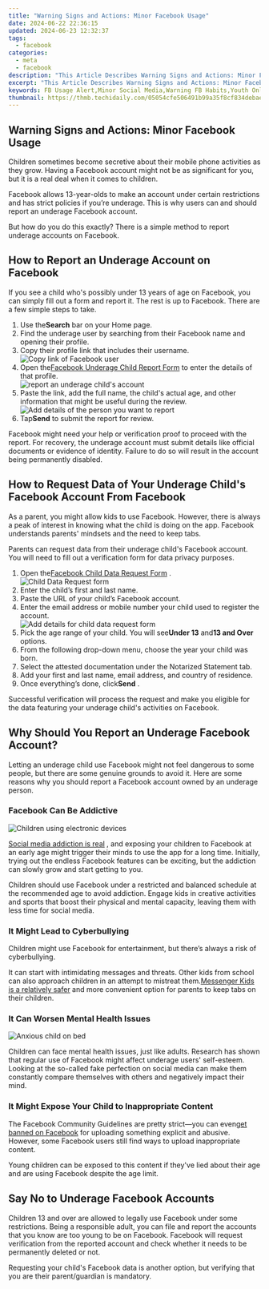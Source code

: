 ```yaml
---
title: "Warning Signs and Actions: Minor Facebook Usage"
date: 2024-06-22 22:36:15
updated: 2024-06-23 12:32:37
tags:
  - facebook
categories:
  - meta
  - facebook
description: "This Article Describes Warning Signs and Actions: Minor Facebook Usage"
excerpt: "This Article Describes Warning Signs and Actions: Minor Facebook Usage"
keywords: FB Usage Alert,Minor Social Media,Warning FB Habits,Youth Online Safety,Internet Caution Guide,Teen Facebook Actions,Safe Web Browsing Tips
thumbnail: https://thmb.techidaily.com/05054cfe506491b99a35f8cf834debaebdbdb9bad3863dd1f8be14d01cc17569.jpg
---
```


## Warning Signs and Actions: Minor Facebook Usage

 Children sometimes become secretive about their mobile phone activities as they grow. Having a Facebook account might not be as significant for you, but it is a real deal when it comes to children.

 Facebook allows 13-year-olds to make an account under certain restrictions and has strict policies if you’re underage. This is why users can and should report an underage Facebook account.

 But how do you do this exactly? There is a simple method to report underage accounts on Facebook.

## How to Report an Underage Account on Facebook

 If you see a child who's possibly under 13 years of age on Facebook, you can simply fill out a form and report it. The rest is up to Facebook. There are a few simple steps to take.

1. Use the**Search** bar on your Home page.
2. Find the underage user by searching from their Facebook name and opening their profile.
3. Copy their profile link that includes their username.  
![Copy link of Facebook user](https://static1.makeuseofimages.com/wordpress/wp-content/uploads/2022/10/Copy-link-of-Facebook-user.JPG)
4. Open the[Facebook Underage Child Report Form](https://www.facebook.com/help/contact/209046679279097) to enter the details of that profile.  
![report an underage child's account](https://static1.makeuseofimages.com/wordpress/wp-content/uploads/2022/10/report-an-underage-child.jpg)
5. Paste the link, add the full name, the child's actual age, and other information that might be useful during the review.  
![Add details of the person you want to report](https://static1.makeuseofimages.com/wordpress/wp-content/uploads/2022/10/Add-details-of-the-person-you-want-to-report.jpg)
6. Tap**Send** to submit the report for review.

 Facebook might need your help or verification proof to proceed with the report. For recovery, the underage account must submit details like official documents or evidence of identity. Failure to do so will result in the account being permanently disabled.

## How to Request Data of Your Underage Child's Facebook Account From Facebook

 As a parent, you might allow kids to use Facebook. However, there is always a peak of interest in knowing what the child is doing on the app. Facebook understands parents' mindsets and the need to keep tabs.

 Parents can request data from their underage child's Facebook account. You will need to fill out a verification form for data privacy purposes.

1. Open the[Facebook Child Data Request Form](https://www.facebook.com/help/contact/174263416008051) .  
![Child Data Request form](https://static1.makeuseofimages.com/wordpress/wp-content/uploads/2022/10/Child-Data-Request-form.jpg)
2. Enter the child’s first and last name.
3. Paste the URL of your child’s Facebook account.
4. Enter the email address or mobile number your child used to register the account.  
![Add details for child data request form](https://static1.makeuseofimages.com/wordpress/wp-content/uploads/2022/10/Add-details-for-child-data-request-form.jpg)
5. Pick the age range of your child. You will see**Under 13** and**13 and Over** options.
6. From the following drop-down menu, choose the year your child was born.
7. Select the attested documentation under the Notarized Statement tab.
8. Add your first and last name, email address, and country of residence.
9. Once everything’s done, click**Send** .

 Successful verification will process the request and make you eligible for the data featuring your underage child's activities on Facebook.

## Why Should You Report an Underage Facebook Account?

 Letting an underage child use Facebook might not feel dangerous to some people, but there are some genuine grounds to avoid it. Here are some reasons why you should report a Facebook account owned by an underage person.

### Facebook Can Be Addictive

![Children using electronic devices](https://static1.makeuseofimages.com/wordpress/wp-content/uploads/2022/10/Children-using-phones.jpg)

[Social media addiction is real](https://www.makeuseof.com/what-is-social-media-addiction/) , and exposing your children to Facebook at an early age might trigger their minds to use the app for a long time. Initially, trying out the endless Facebook features can be exciting, but the addiction can slowly grow and start getting to you.

 Children should use Facebook under a restricted and balanced schedule at the recommended age to avoid addiction. Engage kids in creative activities and sports that boost their physical and mental capacity, leaving them with less time for social media.

### It Might Lead to Cyberbullying

 Children might use Facebook for entertainment, but there’s always a risk of cyberbullying.

 It can start with intimidating messages and threats. Other kids from school can also approach children in an attempt to mistreat them.[Messenger Kids is a relatively safer](https://www.makeuseof.com/is-messenger-kids-safe-children/) and more convenient option for parents to keep tabs on their children.

### It Can Worsen Mental Health Issues

![Anxious child on bed](https://static1.makeuseofimages.com/wordpress/wp-content/uploads/2022/10/Anxious-child-on-bed.jpg)

 Children can face mental health issues, just like adults. Research has shown that regular use of Facebook might affect underage users' self-esteem. Looking at the so-called fake perfection on social media can make them constantly compare themselves with others and negatively impact their mind.

### It Might Expose Your Child to Inappropriate Content

 The Facebook Community Guidelines are pretty strict—you can even[get banned on Facebook](https://www.makeuseof.com/things-permanently-banned-from-facebook/) for uploading something explicit and abusive. However, some Facebook users still find ways to upload inappropriate content.

 Young children can be exposed to this content if they've lied about their age and are using Facebook despite the age limit.

###

## Say No to Underage Facebook Accounts

 Children 13 and over are allowed to legally use Facebook under some restrictions. Being a responsible adult, you can file and report the accounts that you know are too young to be on Facebook. Facebook will request verification from the reported account and check whether it needs to be permanently deleted or not.

 Requesting your child's Facebook data is another option, but verifying that you are their parent/guardian is mandatory.


<ins class="adsbygoogle"
     style="display:block"
     data-ad-format="autorelaxed"
     data-ad-client="ca-pub-7571918770474297"
     data-ad-slot="1223367746"></ins>



<ins class="adsbygoogle"
     style="display:block"
     data-ad-client="ca-pub-7571918770474297"
     data-ad-slot="8358498916"
     data-ad-format="auto"
     data-full-width-responsive="true"></ins>
